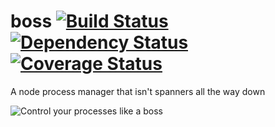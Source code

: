 boss [![Build Status](https://img.shields.io/travis/tableflip/boss/master.svg)](https://travis-ci.org/tableflip/boss) [![Dependency Status](https://david-dm.org/tableflip/boss.svg?theme=shields.io)](https://david-dm.org/tableflip/boss) [![Coverage Status](http://img.shields.io/coveralls/tableflip/boss/master.svg)](https://coveralls.io/r/tableflip/boss)
====

A node process manager that isn't spanners all the way down

![Control your processes like a boss](https://raw.github.com/tableflip/boss/master/img/boss.png)
